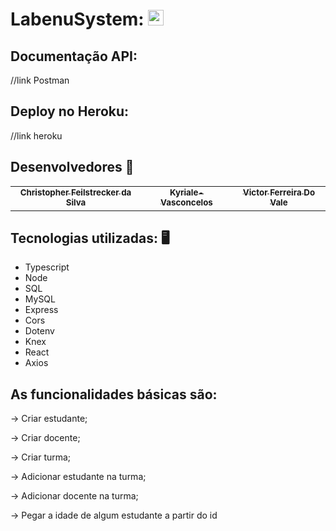 # LabenuSystem: <img src="https://notion-emojis.s3-us-west-2.amazonaws.com/prod/svg-twitter/1f3eb.svg" width="25">

## Documentação API:
//link Postman

## Deploy no Heroku:
//link heroku



## Desenvolvedores 🤖

<table>
  <tr>
  <td align="center"><a href="https://github.com/ChristpherFeilstrecker">
    <sub><b>Christopher Feilstrecker da Silva</b></sub>
        <td align="center"><a href="https://github.com/KyriSagui">
    <sub><b>Kyriale-Vasconcelos</b></sub>
    <br />
  <td align="center"><a href="https://github.com/victorfdovale">
    <sub><b>Victor Ferreira Do Vale</b></sub>
</table>


## Tecnologias utilizadas: 🖥️
- Typescript
- Node
- SQL
- MySQL
- Express
- Cors
- Dotenv
- Knex
- React
- Axios


## As funcionalidades básicas são:

→ Criar estudante;

→ Criar docente;

→ Criar turma;

→ Adicionar estudante na turma;

→ Adicionar docente na turma;

→ Pegar a idade de algum estudante a partir do id
